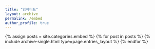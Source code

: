 ```yaml
---
title: "임베디드"
layout: archive
permalink: /embed
author_profile: true
---
```



{% assign posts = site.categories.embed %}
{% for post in posts %} {% include archive-single.html type=page.entries_layout %} {% endfor %}
